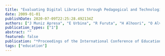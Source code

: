 ```yaml
---
title: "Evaluating Digital Libraries through Pedagogical and Technological Concepts: The Case of Cibo/Cervantes International Bibliography from Cervantes Project"
date: 2009-01-01
publishDate: 2020-07-09T22:25:28.492134Z
authors: ["J Muniz Apresa", "E Urbina", "R Furuta", "H Alhoori", "O Alvarez"]
publication_types: ["1"]
abstract: ""
featured: false
publication: "*Proceedings of the International Conference of Education, Research and Innovation 2009*"
tags: ["education"]
---
```


